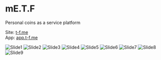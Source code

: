# mE.T.F
Personal coins as a service platform

Site: [t-f.me](https://t-f.me)  
App: [app.t-f.me](https://app.t-f.me)

![Slide1](https://github.com/Web3-Builders-Alliance/me-t-f/assets/92709487/f579137c-2015-4595-b57d-3e7f23d9956b)
![Slide2](https://github.com/Web3-Builders-Alliance/me-t-f/assets/92709487/b623ce99-a94e-4b6b-99a2-d7250b134a51)
![Slide3](https://github.com/Web3-Builders-Alliance/me-t-f/assets/92709487/4220968d-b28a-4385-833d-73e22ebed8b1)
![Slide4](https://github.com/Web3-Builders-Alliance/me-t-f/assets/92709487/925a4827-b6e6-476e-811f-084ddbd07385)
![Slide5](https://github.com/Web3-Builders-Alliance/me-t-f/assets/92709487/5c417f7b-1ac6-44d6-95cc-31370133c7bc)
![Slide6](https://github.com/Web3-Builders-Alliance/me-t-f/assets/92709487/5c5708e2-573a-4279-ae7b-131c9f452f16)
![Slide7](https://github.com/Web3-Builders-Alliance/me-t-f/assets/92709487/653a7a9f-05a1-43a5-9d16-dc9b7c90c67a)
![Slide8](https://github.com/Web3-Builders-Alliance/me-t-f/assets/92709487/84b75c45-f228-4f1c-96fa-cca1467cbece)
![Slide9](https://github.com/Web3-Builders-Alliance/me-t-f/assets/92709487/da5ee353-88ba-4075-820b-99f0b2a5a8f5)








